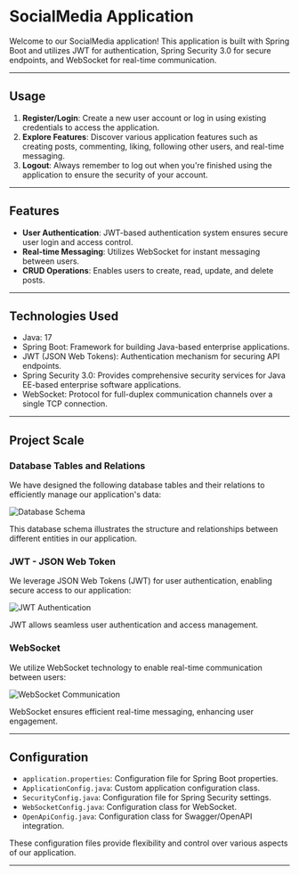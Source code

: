 # SocialMedia Application

Welcome to our SocialMedia application! This application is built with Spring Boot and utilizes JWT for authentication, Spring Security 3.0 for secure endpoints, and WebSocket for real-time communication.

---

## Usage

1. **Register/Login**: Create a new user account or log in using existing credentials to access the application.
2. **Explore Features**: Discover various application features such as creating posts, commenting, liking, following other users, and real-time messaging.
3. **Logout**: Always remember to log out when you're finished using the application to ensure the security of your account.

---

## Features

- **User Authentication**: JWT-based authentication system ensures secure user login and access control.
- **Real-time Messaging**: Utilizes WebSocket for instant messaging between users.
- **CRUD Operations**: Enables users to create, read, update, and delete posts.

---

## Technologies Used

- Java: 17
- Spring Boot: Framework for building Java-based enterprise applications.
- JWT (JSON Web Tokens): Authentication mechanism for securing API endpoints.
- Spring Security 3.0: Provides comprehensive security services for Java EE-based enterprise software applications.
- WebSocket: Protocol for full-duplex communication channels over a single TCP connection.

---

## Project Scale

### Database Tables and Relations

We have designed the following database tables and their relations to efficiently manage our application's data:

![Database Schema](https://github.com/CANWIA00/SocialApp/assets/88516058/d0ff95c9-b6da-4296-b802-35bf24ed0e9a)

This database schema illustrates the structure and relationships between different entities in our application.

### JWT - JSON Web Token

We leverage JSON Web Tokens (JWT) for user authentication, enabling secure access to our application:

![JWT Authentication](https://github.com/CANWIA00/SocialApp/assets/88516058/3b3e5ad7-e742-41aa-904e-9675c17601a8)

JWT allows seamless user authentication and access management. 

### WebSocket

We utilize WebSocket technology to enable real-time communication between users:

![WebSocket Communication](https://github.com/CANWIA00/SocialApp/assets/88516058/b95ab61f-2455-4323-8541-6783d33d55db)

WebSocket ensures efficient real-time messaging, enhancing user engagement.

---

## Configuration

- `application.properties`: Configuration file for Spring Boot properties.
- `ApplicationConfig.java`: Custom application configuration class.
- `SecurityConfig.java`: Configuration file for Spring Security settings.
- `WebSocketConfig.java`: Configuration class for WebSocket.
- `OpenApiConfig.java`: Configuration class for Swagger/OpenAPI integration.

These configuration files provide flexibility and control over various aspects of our application.

---


